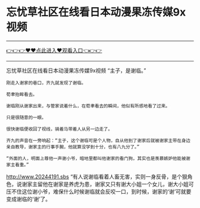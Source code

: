 # 忘忧草社区在线看日本动漫果冻传媒9x视频

<hr/><a href="https://github.com/hagrv/fans/issues/1">👉👉👉♥♥点此进入♥观看入口👈👉👉</a><hr/>

忘忧草社区在线看日本动漫果冻传媒9x视频
“主子，是谢临。”

    刚走入谢家的巷口，齐九就发现了谢临。

    荀聿抬眸看去。

    谢临刚从谢家出来，与管家说着什么，在荀聿看去的瞬间，他似有所感地看了过来。

    只是很随意的一眼。

    很快谢临便收回了视线，骑着马带着人从另一边走了。

    齐九的声音在一旁响起：“主子，这个谢临可是个人物，自从他到了谢家后就被谢家主带在身边亲自教导，谢家主的行事手腕，他就算没学到十分，也有八九分了。”

    “外面的人，明面上尊他一声谢小爷，暗地里都叫他谢家的看门狗，其实也是羡慕嫉妒他能被谢家主看重。”
http://www.20244191.sbs
    “有人说谢临看着人畜无害，实则一身反骨，是个狠角色，说谢家主留他在谢家是养虎为患，谢家又只有谢大小姐一个女儿，谢大小姐可压不住这位谢小爷，难保什么时候谢临就会反咬一口，到时候，谢家的‘谢’可就要变成谢临的‘谢’了。
